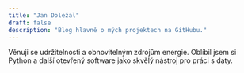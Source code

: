 ```yaml
---
title: "Jan Doležal"
draft: false
description: "Blog hlavně o mých projektech na GitHubu."
---
```


Věnuji se udržitelnosti a obnovitelným zdrojům energie. Oblíbil jsem si Python a další otevřený software jako skvělý nástroj pro práci s daty.
